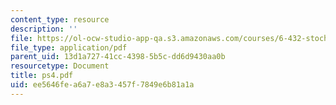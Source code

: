 ```yaml
---
content_type: resource
description: ''
file: https://ol-ocw-studio-app-qa.s3.amazonaws.com/courses/6-432-stochastic-processes-detection-and-estimation-spring-2004/ee5646fea6a7e8a3457f7849e6b81a1a_ps4.pdf
file_type: application/pdf
parent_uid: 13d1a727-41cc-4398-5b5c-dd6d9430aa0b
resourcetype: Document
title: ps4.pdf
uid: ee5646fe-a6a7-e8a3-457f-7849e6b81a1a
---
```

